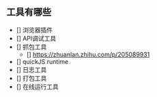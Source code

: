 ## 工具有哪些


- [] 浏览器插件
- [] API调试工具
- [] 抓包工具
  - [] https://zhuanlan.zhihu.com/p/205089931
- [] quickJS runtime
- [] 日志工具
- [] 打包工具
- [] 在线运行工具